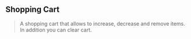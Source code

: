 ## Shopping Cart

> A shopping cart that allows to increase, decrease and remove items. In addition you can clear cart.
